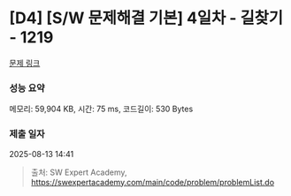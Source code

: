 # [D4] [S/W 문제해결 기본] 4일차 - 길찾기 - 1219 

[문제 링크](https://swexpertacademy.com/main/code/problem/problemDetail.do?contestProbId=AV14geLqABQCFAYD) 

### 성능 요약

메모리: 59,904 KB, 시간: 75 ms, 코드길이: 530 Bytes

### 제출 일자

2025-08-13 14:41



> 출처: SW Expert Academy, https://swexpertacademy.com/main/code/problem/problemList.do